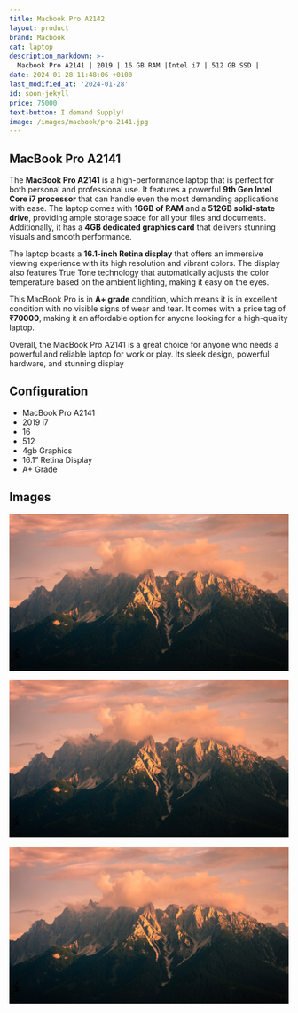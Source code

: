 ```yaml
---
title: Macbook Pro A2142
layout: product
brand: Macbook
cat: laptop
description_markdown: >-
  Macbook Pro A2141 | 2019 | 16 GB RAM |Intel i7 | 512 GB SSD | 
date: 2024-01-28 11:48:06 +0100
last_modified_at: '2024-01-28'
id: soon-jekyll
price: 75000
text-button: I demand Supply!
image: /images/macbook/pro-2141.jpg
---
```

## MacBook Pro A2141
The **MacBook Pro A2141** is a high-performance laptop that is perfect for both personal and professional use. It features a powerful **9th Gen Intel Core i7 processor** that can handle even the most demanding applications with ease. The laptop comes with **16GB of RAM** and a **512GB solid-state drive**, providing ample storage space for all your files and documents. Additionally, it has a **4GB dedicated graphics card** that delivers stunning visuals and smooth performance.

The laptop boasts a **16.1-inch Retina display** that offers an immersive viewing experience with its high resolution and vibrant colors. The display also features True Tone technology that automatically adjusts the color temperature based on the ambient lighting, making it easy on the eyes.

This MacBook Pro is in **A+ grade** condition, which means it is in excellent condition with no visible signs of wear and tear. It comes with a price tag of **₹70000**, making it an affordable option for anyone looking for a high-quality laptop.

Overall, the MacBook Pro A2141 is a great choice for anyone who needs a powerful and reliable laptop for work or play. Its sleek design, powerful hardware, and stunning display

## Configuration
- MacBook Pro A2141
- 2019 i7
- 16
- 512
- 4gb Graphics 
- 16.1” Retina Display
- A+ Grade

## Images

![Mountain](/images/image-1200.jpg)

![Mountain](/images/image-1200.jpg)

![Mountain](/images/image-1200.jpg)
